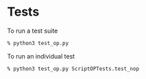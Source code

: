 # Tests


To run a test suite
```bash
% python3 test_op.py
```

To run an individual test
```bash
% python3 test_op.py ScriptOPTests.test_nop
```


